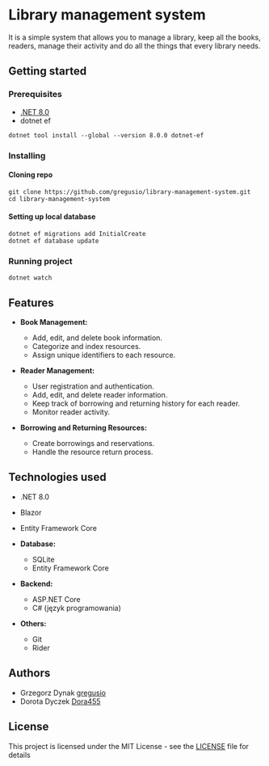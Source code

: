 # Library management system
It is a simple system that allows you to manage a library, keep all the books, readers, manage their activity and do all the things that every library needs.

## Getting started

### Prerequisites
- [.NET 8.0](https://dotnet.microsoft.com/en-us/download)
- dotnet ef
```
dotnet tool install --global --version 8.0.0 dotnet-ef
```

### Installing

#### Cloning repo
```
git clone https://github.com/gregusio/library-management-system.git
cd library-management-system
```

#### Setting up local database
```
dotnet ef migrations add InitialCreate
dotnet ef database update
```

### Running project
```
dotnet watch
```
## Features

- **Book Management:**
  - Add, edit, and delete book information.
  - Categorize and index resources.
  - Assign unique identifiers to each resource.

- **Reader Management:**
  - User registration and authentication.
  - Add, edit, and delete reader information.
  - Keep track of borrowing and returning history for each reader.
  - Monitor reader activity.

- **Borrowing and Returning Resources:**
  - Create borrowings and reservations.
  - Handle the resource return process.

## Technologies used
- .NET 8.0
- Blazor
- Entity Framework Core

- **Database:**
  - SQLite
  - Entity Framework Core

- **Backend:**
  - ASP.NET Core
  - C# (język programowania)


- **Others:**
  - Git
  - Rider


## Authors
- Grzegorz Dynak [gregusio](https://github.com/gregusio)
- Dorota Dyczek [Dora455](https://github.com/Dora455)

## License
This project is licensed under the MIT License - see the [LICENSE](LICENSE) file for details


